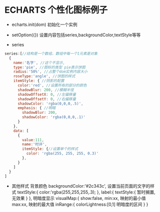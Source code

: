 # ECHARTS 个性化图标例子

- echarts.init(dom)
  初始化一个实例

- setOption({}) 
  设置内容包括series,backgroundColor,textStyle等等

- series
```javascript 
series:[//结构是一个数组，数组中每一个1元素是对象
  {
    name:'名字', //这个不显示,
    type:'pie', //图标的类型 pie表示饼图
    radius:'50%', //占整个dom实例内容大小
    roseType:'angle', //饼图的样式
    itemStyle: { //阴影的配置 
      color:'red', //设置所有的部分的颜色
      shadowBlur: 200, //模糊半径
      shadowOffsetX: 0, //左偏移量
      shadowOffsetY: 0, //右偏移量
      shadowColor: 'rgba(0,0,0,.5)',
      emphasis: { //明暗 
        shadowBlur: 200,
        shadowColor: 'rgba(0,0,0,.1)'
      }
    },
    data: [
      {
        value:111,
        name:'时评',
        itemStyle: {//设置单个的样式
          color: 'rgba(255, 255, 255, 0.3)'
        },
      }
    ]
  }
]
```

- 其他样式
背景颜色
backgroundColor:'#2c343c',
设置当前页面的文字的样式
textStyle:{
  color:'rgba(255,255,255,.3);
},
label:{
  textStyle:{
    暂时搁置,无效果
  }
},
明暗度显示
visualMap:{ 
  show:false,
  min:xx, 映射的最小值
  max:xx, 映射的最大值
  inRange:{
    colorLightness:[0,1] 明暗度的区间
  }
}